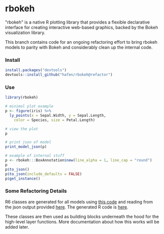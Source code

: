 # rbokeh

"rbokeh" is a native R plotting library that provides a flexible declarative interface for creating interactive web-based graphics, backed by the Bokeh visualization library.

This branch contains code for an ongoing refactoring effort to bring rbokeh models to parity with Bokeh and considerably clean up the internal code.

### Install

```r
install.packages("devtools")
devtools::install_github("hafen/rbokeh@refactor")
```

### Use

```r
library(rbokeh)

# minimal plot example
p <- figure(iris) %>%
  ly_points(x = Sepal.Width, y = Sepal.Length,
    color = Species, size = Petal.Length)

# view the plot
p

# print json of model
print_model_json(p)

# example of internal stuff
p <- rbokeh:::BoxAnnotation$new(line_alpha = 1, line_cap = "round")
p
p$to_json()
p$to_json(include_defaults = FALSE)
p$get_instance()
```

### Some Refactoring Details

R6 classes are generated for all models using [this code](https://github.com/hafen/rbokeh/blob/v0.6.5/code-gen/process.R) and reading from the json output provided [here](https://gist.githubusercontent.com/bryevdv/de62a68029661a6e44169c17a34966f5/raw/997a5f1e7f92fea86b273a5c7c8bfaf246760d1e/gistfile1.txt). The generated R code is [here](https://github.com/hafen/rbokeh/blob/v0.6.5/R/bk_model_autogen.R).

These classes are then used as building blocks underneath the hood for the high-level layer functions. More documentation about how this works will be added later.
